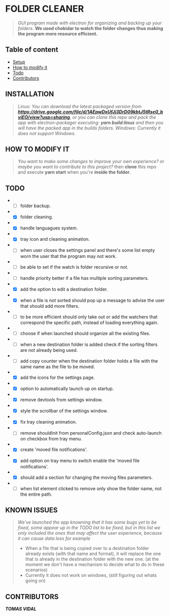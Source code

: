 # FOLDER CLEANER
> _GUI program made with electron for organizing and backing up your folders._ 
__We used chokidar to watch the folder changes thus making the program more resource efficient.__

## Table of content
* [Setup](#INSTALLATION)
* [How to modify it](HOW-TO-MODIFY-IT)
* [Todo](#TODO)
* [Contributors](#CONTRIBUTORS)

## INSTALLATION
> _Linux: You can download the latest packaged version from **https://drive.google.com/file/d/1AEpwDxUfJj3DrD09kbtJ5tRse0_bviEO/view?usp=sharing**, or you can clone this repo and pack the app with electron-packager executing: **yarn build:linux** and then you will have the packed app in the builds folders._
_Windows: Currently it does not support Windows._

## HOW TO MODIFY IT
> _You want to make some changes to improve your own experience? or maybe you want to contribute to this project?_ then **clone** this repo and execute **yarn start** when you're **inside the folder**.

## TODO
* - [ ] folder backup.
* - [x] folder cleaning.
* - [x] handle languagues system.
* - [x] tray icon and cleaning animation.
* - [ ] when user closes the settings panel and there's some list empty worn the user that the program may not work.
* - [ ] be able to set if the watch is folder recursive or not.
* - [ ] handle priority better if a file has multiple sorting parameters.
* - [x] add the option to edit a destination folder.
* - [x] when a file is not sorted should pop up a message to advise the user that should add more filters.
* - [ ] to be more efficient should only take out or add the watchers that correspond the specific path, instead of loading everything again.
* - [ ] choose if when launched should organize all the existing files.
* - [ ] when a new destination folder is added check if the sorting filters are not already being used.
* - [ ] add copy counter when the destination folder holds a file with the same name as the file to be moved.
* - [x] add the icons for the settings page.
* - [x] option to automatically launch up on startup.
* - [x] remove devtools from settings window.
* - [x] style the scrollbar of the settings window.
* - [x] fix tray cleaning animation.
* - [ ] remove shouldInit from personalConfig.json and check auto-launch on checkbox from tray menu.
* - [x] create 'moved file notifications'.
* - [x] add option on tray menu to switch enable the 'moved file notifications'.
* - [x] should add a section for changing the moving files parameters.
* - [ ] when list element clicked to remove only show the folder name, not the entire path.

## KNOWN ISSUES
> _We've launched the app knowning that it has some bugs yet to be fixed, some appear up in the TODO list to be fixed, but in this list we only included the ones that may affect the user experience, because it can cause data loss for example_
> * When a file that is being copied over to a destination folder already exists (with that name and format), it will replace the one that is already in the destination folder with the new one. (at the moment we don't have a mechanism to decide what to do in these scenarios)
> * Currently it does not work on windows, (still figuring out whats going on)

## CONTRIBUTORS
**_TOMAS VIDAL_**
